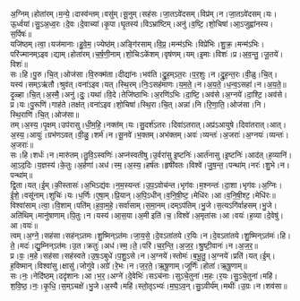 

  
अ॒ग्निम्।होता॑रम्।म॒न्ये॒।दास्व॑न्तम्।वसु॑म्।सू॒नुम्।सह॑सः।जा॒तऽवे॑दसम्।विप्र॑म्।न।जा॒तऽवे॑दसम्।यः।ऊ॒र्ध्वया॑।सु॒ऽअ॒ध्व॒रः।दे॒वः।दे॒वाच्या॑।कृ॒पा।घृ॒तस्य॑।विऽभ्रा॑ष्टिम्।अनु॑।व॒ष्टि॒।शो॒चिषा॑।आ॒ऽजुह्वा॑नस्य।स॒र्पिषः॑॥  
यजि॑ष्ठम्।त्वा॒।यज॑मानाः।हु॒वे॒म॒।ज्येष्ठ॑म्।अङ्गि॑रसाम्।वि॒प्र॒।मन्म॑ऽभिः।विप्रे॑भिः।शु॒क्र॒।मन्म॑ऽभिः।परि॑ज्मानम्ऽइव।द्याम्।होता॑रम्।च॒र्ष॒णी॒नाम्।शो॒चिःऽके॑शम्।वृष॑णम्।यम्।इ॒माः।विशः॑।प्र।अ॒व॒न्तु॒।जू॒तये॑।विशः॑॥  
सः।हि।पु॒रु।चि॒त्।ओज॑सा।वि॒रुक्म॑ता।दीद्या॑नः।भव॑ति।द्रु॒ह॒म्ऽत॒रः।प॒र॒शुः।न।द्रु॒ह॒न्त॒रः।वी॒ळु।चि॒त्।यस्य॑।सम्ऽऋ॑तौ।श्रुव॑त्।वना॑ऽइव।यत्।स्थि॒रम्।निः॒ऽसह॑माणः।य॒म॒ते॒।न।अ॒य॒ते॒।ध॒न्व॒ऽसहा॑।न।अ॒य॒ते॒॥  
दृ॒ळ्हा।चि॒त्।अ॒स्मै॒।अनु॑।दुः॒।यथा॑।वि॒दे।तेजि॑ष्ठाभिः।अ॒रणि॑ऽभिः।दा॒ष्टि॒।अव॑से।अ॒ग्नये॑।दा॒श्टि॒।अव॑से।प्र।यः।पु॒रूणि॑।गाह॑ते।तक्ष॑त्।वना॑ऽइव।शो॒चिषा॑।स्थि॒रा।चि॒त्।अन्ना॑।नि।रि॒णा॒ति॒।ओज॑सा।नि।स्थि॒राणि॑।चि॒त्।ओज॑सा॥  
तम्।अ॒स्य॒।पृ॒क्षम्।उप॑रासु।धी॒म॒हि॒।नक्त॑म्।यः।सु॒दर्श॑ऽतरः।दिवा॑ऽतरात्।अप्र॑ऽआयुषे।दिवा॑तरात्।आत्।अ॒स्य॒।आयुः॑।ग्रभ॑णऽवत्।वी॒ळु॒।शर्म॑।न।सू॒नवे॑।भ॒क्तम्।अभ॑क्तम्।अवः॑।व्यन्तः॑।अ॒जराः॑।अ॒ग्नयः॑।व्यन्तः॑।अ॒जराः॑॥  
सः।हि।शर्धः॑।न।मारु॑तम्।तु॒वि॒ऽस्वणिः॑।अप्न॑स्वतीषु।उ॒र्वरा॑सु इ॒ष्टनिः॑।आर्त॑नासु।इ॒ष्टनिः॑।आद॑त्।ह॒व्यानि॑।आ॒ऽद॒दिः।य॒ज्ञस्य॑।के॒तुः।अ॒र्हणा॑।अध॑।स्म॒।अ॒स्य॒।हर्ष॑तः।हृषी॑वतः।विश्वे॑।जु॒ष॒न्त॒।पन्था॑म्।नरः॑।शु॒भे।न।पन्था॑म्॥  
द्वि॒ता।यत्।ई॒म्।की॒स्तासः॑।अ॒भिऽद्य॑वः।न॒म॒स्यन्तः॑।उ॒प॒ऽवोच॑न्त।भृग॑वः।म॒श्नन्तः॑।दा॒शा।भृग॑वः।अ॒ग्निः।ई॒शे॒।वसू॑नाम्।शुचिः॑।यः।ध॒र्णिः।ए॒षा॒म्।प्रि॒यान्।अ॒पि॒ऽधीन्।व॒नि॒षी॒ष्ट॒।मेधि॑रः।आ।व॒नि॒षी॒श्ट॒।मेधि॑रः॥  
विश्वा॑साम्।त्वा॒।वि॒शाम्।पति॑म्।ह॒वा॒म॒हे॒।सर्वा॑साम्।स॒मा॒नम्।दम्ऽप॑तिम्।भु॒जे।स॒त्यऽगि॑र्वाहसम्।भु॒जे।अति॑थिम्।मानु॑षाणाम्।पि॒तुः।न।यस्य॑।आ॒स॒या।अ॒मी इति॑।च॒।विश्वे॑।अ॒मृता॑सः।आ।वयः॑।ह॒व्या।दे॒वेषु॑।आ।वयः॑॥  
त्वम्।अ॒ग्ने॒।सह॑सा।सह॑न्ऽतमः।शु॒ष्मिन्ऽत॑मः।जा॒य॒से॒।दे॒वऽता॑तये।र॒यिः।न।दे॒वऽता॑तये।शु॒ष्मिन्ऽत॑मः॑।हि।ते॒।मदः॑।द्यु॒म्निन्ऽत॑मः।उ॒त।क्रतुः॑।अध॑।स्म॒।ते॒।परि॑।च॒र॒न्ति॒।अ॒ज॒र॒।श्रु॒ष्टी॒वानः॑।न।अ॒ज॒र॒॥  
प्र।वः॒।म॒हे।सह॑सा।सह॑स्वते।उ॒षः॒ऽबुधे॑।प॒शु॒ऽसे।न।अ॒ग्नये॑।स्तोमः॑।ब॒भू॒तु॒।अ॒ग्नये॑।प्रति॑।यत्।ई॒म्।ह॒विष्मान्।विश्वा॑सु।क्षासु॑।जोगु॑वे।अग्रे॑।रे॒भः।न।ज॒र॒ते॒।ऋ॒षू॒णाम्।जूर्णिः॑।होता॑।ऋ॒षू॒णाम्॥  
सः।नः॒।नेदि॑ष्ठम्।ददृ॑शानः।आ।भ॒र॒।अग्ने॑।दे॒वेभिः॑।सऽच॑नाः।सुऽचे॒तुना॑।म॒हः।र॒यः।सु॒ऽचे॒तुना॑।महि॑।श॒वि॒ष्ठ॒।नः॒।कृ॒धि॒।स॒म्ऽचक्षे॑।भु॒जे।अ॒स्यै।महि॑।स्तो॒तृऽभ्यः॑।म॒घ॒ऽव॒न्।सु॒ऽवीर्य॑म्।मथीः॑।उ॒ग्रः।न।शव॑सा॥  
